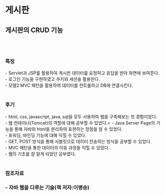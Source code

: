 # 게시판

<h2>게시판의 CRUD 기능</h2>
<br><br>

<h3>특징</h3>
- Servlet과 JSP를 활용하여 게시판 데이터를 요청하고 응답을 받아 화면에 보여준다.<br>
- 로그인 기능을 구현하였고 쿠키와 세션을 활용한다.<br>
- 모델2 MVC 패턴을 활용하여 데이터를 컨트롤하고 DB에 연결시킨다.
<br><br>

<h3>후기</h3>
- html, css, javascript, java, sql을 모두 사용하여 웹을 구축해보는 첫 경험이었다.<br>
- 웹 컨테이너(Tomcat)의 역할에 대해 공부할 수 있었다.<
- Java Server Page의 기능을 통해 자바와 html을 분리하여 표현하는 장점을 알 수 있었다.<br>
- 포워딩, 바인딩 기능에 대해 익힐 수 있었다.<br>
- GET, POST 방식을 통해 서블릿으로 데이터 전송하는 방식을 공부할 수 있었다.<br>
- MVC 패턴을 통한 데이터의 이동 과정을 익힐 수 있었다.<br>
- 웹의 기초를 잘 알게 되었던 공부였다.
<br><br>

<h3>참조자료<h3>
- 자바 웹을 다루는 기술(책 저자:이병승)
